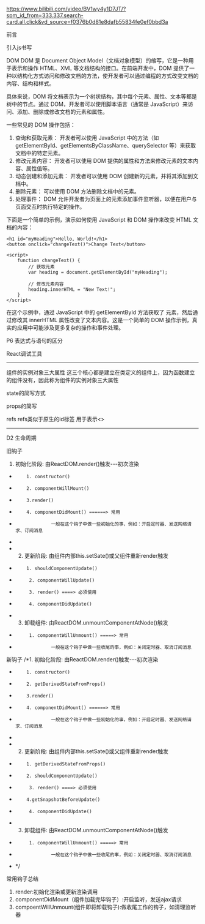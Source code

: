 https://www.bilibili.com/video/BV1wy4y1D7JT/?spm_id_from=333.337.search-card.all.click&vd_source=f0376b0d81e8dafb55834fe0ef0bbd3a

前言

引入js书写


<!DOCTYPE html>
<html lang="en">
<head>
    <meta charset="UTF-8">
    <title>2_虚拟DOM的两种创建方法</title>
</head>
<body>
<div id="test"></div>
<!--引入React核心库 引入顺序有要求必须按照下方1在2前-->
<script type="text/javascript" src="../js/react.development.js"></script>
<script type="text/javascript" src="../js/react-dom.development.js"></script>
<script type="text/javascript" src="../js/babel.min.js"></script>

<script type="text/babel">  /*此处一定要写babel*/
//1.创建虚拟DOM
const VDOM = (
    <h1 id="title">
        <span>Hello,React</span>
    </h1>
) /*此处是jsx的语法糖，但是在此处必须有（）将html的语法写到此处*/
//2.渲染虚拟DOM到页面
ReactDOM.render(VDOM,document.getElementById('test'))

</script>


</body>
</html>
DOM 
DOM 是 Document Object Model（文档对象模型）的缩写，它是一种用于表示和操作 HTML、XML 等文档结构的接口。在前端开发中，DOM 提供了一种以结构化方式访问和修改文档的方法，使开发者可以通过编程的方式改变文档的内容、结构和样式。

具体来说，DOM 将文档表示为一个树状结构，其中每个元素、属性、文本等都是树中的节点。通过 DOM，开发者可以使用脚本语言（通常是 JavaScript）来访问、添加、删除或修改文档的元素和属性。

一些常见的 DOM 操作包括：

1.  查询和获取元素： 开发者可以使用 JavaScript 中的方法（如 getElementById、getElementsByClassName、querySelector 等）来获取文档中的特定元素。
2.  修改元素内容： 开发者可以使用 DOM 提供的属性和方法来修改元素的文本内容、属性值等。
3.  动态创建和添加元素： 开发者可以使用 DOM 创建新的元素，并将其添加到文档中。
4.  删除元素： 可以使用 DOM 方法删除文档中的元素。
5.  处理事件： DOM 允许开发者为页面上的元素添加事件监听器，以便在用户与页面交互时执行特定的操作。

下面是一个简单的示例，演示如何使用 JavaScript 和 DOM 操作来改变 HTML 文档的内容：

<!DOCTYPE html>
<html lang="en">
<head>
    <meta charset="UTF-8">
    <meta name="viewport" content="width=device-width, initial-scale=1.0">
    <title>DOM Example</title>
</head>
<body>

    <h1 id="myHeading">Hello, World!</h1>
    <button onclick="changeText()">Change Text</button>

    <script>
        function changeText() {
            // 获取元素
            var heading = document.getElementById("myHeading");

            // 修改元素内容
            heading.innerHTML = "New Text!";
        }
    </script>

</body>
</html>

在这个示例中，通过 JavaScript 中的 getElementById 方法获取了  元素，然后通过修改其 innerHTML 属性改变了文本内容。这是一个简单的 DOM 操作示例，真实的应用中可能涉及更多复杂的操作和事件处理。


P6 表达式与语句的区分

React调试工具

---
组件的实例对象三大属性
这三个核心都是建立在类定义的组件上，因为函数建立的组件没有，因此称为组件的实例对象三大属性






state的简写方式
<!DOCTYPE html>
<html lang="en">
<head>
    <meta charset="UTF-8">
    <title>hello,React study by nanchengyu</title>
</head>
<body>
<div id="test"></div>
<!--引入React核心库 引入顺序有要求必须按照下方1在2前-->
<script type="text/javascript" src="../js/react.development.js"></script>
<script type="text/javascript" src="../js/react-dom.development.js"></script>
<script type="text/javascript" src="../js/babel.min.js"></script>

<script type="text/babel">  /*此处一定要写babel*/
//1.创建类组件
class Weather extends React.Component {
    //1.1 初始化状态
    state ={isHot:false,wind:'微风'}
    render() {
        //读取状态
        const {isHot,wind} = this.state
        return <h2 onClick={this.changeWeather}>今天天气很{isHot ? '炎热' : '凉爽'}，{wind}</h2>
    }

    //1.2 自定义方法 用赋值语句的形式+箭头函数
    changeWeather =()=>{
        const isHot = this.state.isHot
        this.setState({isHot:!isHot})
    }

}

//2.渲染组件到test上
ReactDOM.render(<Weather/>, document.getElementById('test'))
</script>


</body>
</html>

props的简写
<!DOCTYPE html>
<html lang="en">
<head>
    <meta charset="UTF-8">
    <title>hello,React study by nanchengyu</title>
</head>
<body>
<div id="test"></div>
<div id="test1"></div>
<div id="test2"></div>
<!--引入React核心库 引入顺序有要求必须按照下方1在2前-->
<script type="text/javascript" src="../js/react.development.js"></script>
<script type="text/javascript" src="../js/react-dom.development.js"></script>
<script type="text/javascript" src="../js/babel.min.js"></script>
<!--用于对组件标签属性的限制-->
<script type="text/javascript" src="../js/prop-types.js"></script>

<script type="text/babel">  /*此处一定要写babel*/
//1.创建类组件
class Person extends React.Component {

  static propTypes = {
        name:PropTypes.string.isRequired, /*对Person类的属性进行限制*/
        sex:PropTypes.string,
        age:PropTypes.number,
        speak:PropTypes.func,
    }
  static defaultProps = {
        sex: '男', age: 18
    }
    //状态写在属性后面

    // state ={isHot:false,wind:'微风'}
    render() {
        //读取状态
        const {name, age, sex} = this.props //props是只读状态
        
        return (
            <ul>
                <li>姓名：{name}</li>
                <li>年龄：{age}</li>
                <li>性别：{sex}</li>
            </ul>
        )
    }

}




//2.渲染组件到test上
ReactDOM.render(<Person name="ncy" age={20} sex="男" speak="1"/>, document.getElementById('test'))
ReactDOM.render(<Person name="nanchengyu" age={20} sex="男"/>, document.getElementById('test1'))
ReactDOM.render(<Person name="wife" age={20} sex="女"/>, document.getElementById('test2'))

// function speak(){
//     console.log("全网同名：南城余")
// }
</script>


</body>
</html>

refs
refs类似于原生的id标签 用于表示<>



---
D2
生命周期

旧钩子
1. 初始化阶段: 由ReactDOM.render()触发---初次渲染
*         1. constructor()
*         2. componentWillMount()
*         3.render()
*         4. componentDidMount() ======> 常用
*                  一般在这个钩子中做一些初始化的事，例如：开启定时器、发送网络请求、订阅消息
*
* 2. 更新阶段: 由组件内部this.setSate()或父组件重新render触发
*         1. shouldComponentUpdate()
*          2. componentWillUpdate()
*          3. render() ====> 必须使用
*          4. componentDidUpdate()
* 3. 卸载组件: 由ReactDOM.unmountComponentAtNode()触发
*          1. componentWillUnmount() =====> 常用
*                  一般在这个钩子中做一些收尾的事，例如：关闭定时器、取消订阅消息
新钩子
/*1. 初始化阶段: 由ReactDOM.render()触发---初次渲染
*         1. constructor()
*         2. getDerivedStateFromProps()
*         3.render()
*         4. componentDidMount() ======> 常用
*                  一般在这个钩子中做一些初始化的事，例如：开启定时器、发送网络请求、订阅消息
*
* 2. 更新阶段: 由组件内部this.setSate()或父组件重新render触发
*         1. getDerivedStateFromProps()
*         2. shouldComponentUpdate()
*          3. render() ====> 必须使用
*         4.getSnapshotBeforeUpdate()
*          4. componentDidUpdate()
* 3. 卸载组件: 由ReactDOM.unmountComponentAtNode()触发
*          1. componentWillUnmount() =====> 常用
*                  一般在这个钩子中做一些收尾的事，例如：关闭定时器、取消订阅消息

* */

常用钩子总结
1. render:初始化渲染或更新渲染调用
2. componentDidMount（组件加载完毕钩子）:开启监听，发送ajax请求
3. compoentWillUnmount(组件即将卸载钩子):做收尾工作的钩子，如清理监听器


